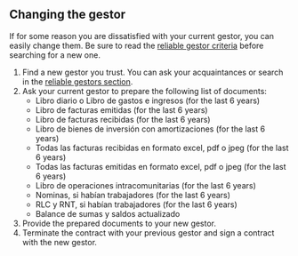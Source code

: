 ## Changing the gestor

If for some reason you are dissatisfied with your current gestor, you can easily change them.
Be sure to read the [reliable gestor criteria](#criteria-for-a-reliable-gestor) before searching for a new one.

1. Find a new gestor you trust. You can ask your acquaintances or search in
   the [reliable gestors section](#reliable-gestors).
2. Ask your current gestor to prepare the following list of documents:
    - Libro diario o Libro de gastos e ingresos (for the last 6 years)
    - Libro de facturas emitidas (for the last 6 years)
    - Libro de facturas recibidas (for the last 6 years)
    - Libro de bienes de inversión con amortizaciones (for the last 6 years)
    - Todas las facturas recibidas en formato excel, pdf o jpeg (for the last 6 years)
    - Todas las facturas emitidas en formato excel, pdf o jpeg (for the last 6 years)
    - Libro de operaciones intracomunitarias (for the last 6 years)
    - Nominas, si habían trabajadores (for the last 6 years)
    - RLC y RNT, si habían trabajadores (for the last 6 years)
    - Balance de sumas y saldos actualizado
3. Provide the prepared documents to your new gestor.
4. Terminate the contract with your previous gestor and sign a contract with the new gestor.
